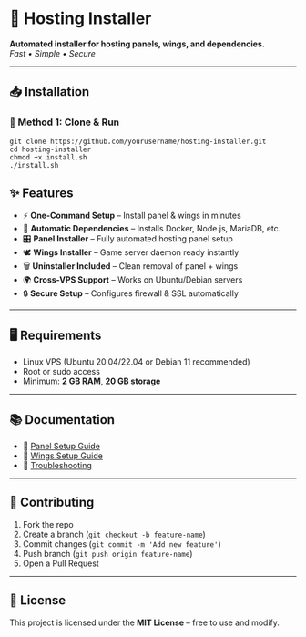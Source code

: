 
# 🚀 Hosting Installer

**Automated installer for hosting panels, wings, and dependencies.**  
_Fast • Simple • Secure_

---

## 📥 Installation

### 🔹 Method 1: Clone & Run
```
git clone https://github.com/yourusername/hosting-installer.git
cd hosting-installer
chmod +x install.sh
./install.sh
```

## ✨ Features

* ⚡ **One-Command Setup** – Install panel & wings in minutes
* 🔧 **Automatic Dependencies** – Installs Docker, Node.js, MariaDB, etc.
* 🎛️ **Panel Installer** – Fully automated hosting panel setup
* 🕊️ **Wings Installer** – Game server daemon ready instantly
* 🗑️ **Uninstaller Included** – Clean removal of panel + wings
* 🌍 **Cross-VPS Support** – Works on Ubuntu/Debian servers
* 🔒 **Secure Setup** – Configures firewall & SSL automatically

---

## 🖥️ Requirements

* Linux VPS (Ubuntu 20.04/22.04 or Debian 11 recommended)
* Root or sudo access
* Minimum: **2 GB RAM**, **20 GB storage**

---

## 📚 Documentation

* 📖 [Panel Setup Guide](https://github.com/yourusername/hosting-installer/wiki/Panel-Setup)
* 📖 [Wings Setup Guide](https://github.com/yourusername/hosting-installer/wiki/Wings-Setup)
* 📖 [Troubleshooting](https://github.com/yourusername/hosting-installer/wiki/Troubleshooting)

---

## 🤝 Contributing

1. Fork the repo
2. Create a branch (`git checkout -b feature-name`)
3. Commit changes (`git commit -m 'Add new feature'`)
4. Push branch (`git push origin feature-name`)
5. Open a Pull Request

---

## 📜 License

This project is licensed under the **MIT License** – free to use and modify.

```
